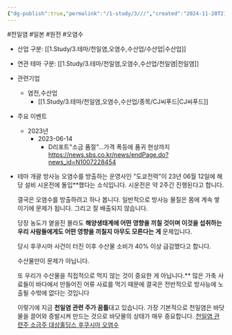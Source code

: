 ```yaml
---
{"dg-publish":true,"permalink":"/1-study/3///","created":"2024-11-20T21:02:29.959+09:00","updated":"2025-06-26T17:39:30.605+09:00"}
---
```


#천일염 #일본 #원전 #오염수


- 산업 구분: [[1.Study/3.테마/천일염,오염수,수산업/수산업\|수산업]]


- 연관 테마 구분: [[1.Study/3.테마/천일염,오염수,수산업/천일염\|천일염]]


- 관련기업
	- 염전,수산업
		- [[1.Study/3.테마/천일염,오염수,수산업/종목/CJ씨푸드\|CJ씨푸드]]



- 주요 이벤트
	- 2023년
		- 2023-06-14
			- D리포트"소금 품절"…가격 폭등에 품귀 현상까지  https://news.sbs.co.kr/news/endPage.do?news_id=N1007228454


- 테마 개괄
	방사능 오염수를 방출하는 운영사인 "도쿄전력"이 23년 06월 12일에 해당 설비 시운전에 돌입**했다는 소식입니다. 시운전은 약 2주간 진행된다고 합니다.
	
	결국은 오염수를 방출하려고 하나 봅니다. 일반적으로 방사능 물질은 몸에 계속 쌓이기에 문제가 됩니다. 그리고 잘 배출되지 않습니다.
	
	당장 농도가 옅을진 몰라도 **해양생태계에 어떤 영향을 끼칠 것이며 이것을 섭취하는 우리 사람들에게도 어떤 영향을 끼칠지 아무도 모른다는 게** 문제입니다.
	
	당시 후쿠시마 사건이 터진 이후 수산물 소비가 40% 이상 급감했다고 합니다. 
	
	수산물만이 문제가 아닙니다.
	
	또 우리가 수산물을 직접적으로 먹지 않는 것이 중요한 게 아닙니다.** 많은 가축 사료들이 바다에서 만들어진 어류 사료를 먹기 때문에 결국은 전반적으로 방사능에 노출될 수밖에 없다는 것입니다
	
	이렇기에 지금 **천일염 관련 주가 꿈틀**대고 있습니다. 가장 기본적으로 천일염은 바닷물을 끌어와 증발시켜 만드는 것으로 바닷물의 상태가 매우 중요합니다.
	[천일염 관련주 소금주 대상홀딩스 후쿠시마 오염수](https://blog.naver.com/bss2062/223127185161)
